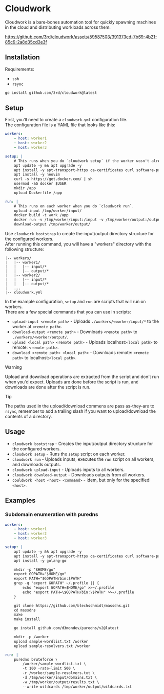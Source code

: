 # Cloudwork

Cloudwork is a bare-bones automation tool for quickly spawning machines in the cloud and distributing workloads across them.

https://github.com/3rd/cloudwork/assets/59587503/391373cd-7b69-4b21-85c9-2a8d35cd3e3f

## Installation

Requirements:

- `ssh`
- `rsync`

```bash
go install github.com/3rd/cloudwork@latest
```

## Setup

First, you'll need to create a `cloudwork.yml` configuration file.
\
The configuration file is a YAML file that looks like this:

```yaml
workers:
    - host: worker1
    - host: worker2
    - host: worker3

setup: |
    # This runs when you do `cloudwork setup` if the worker wasn't already setup or if the script changed.
    apt update -y && apt upgrade -y
    apt install -y apt-transport-https ca-certificates curl software-properties-common gcc clang make build-essential libssl-dev libffi-dev libpcap-dev
    apt install -y neovim
    curl -s https://get.docker.com/ | sh
    usermod -aG docker $USER
    mkdir /app
    upload Dockerfile /app

run: |
    # This runs on each worker when you do `cloudwork run`.
    upload-input /tmp/worker/input/
    docker build -t work /app
    docker run -v /tmp/worker/input:/input -v /tmp/worker/output:/output -it work
    download-output /tmp/worker/output/
```

Use `cloudwork bootstrap` to create the input/output directory structure for the configured workers.
\
After running this command, you will have a "workers" directory with the following structure:

```
|-- workers/
|   |-- worker1/
|   |   |-- input/*
|   |   |-- output/*
|   |-- worker2/
|   |   |-- input/*
|   |   |-- output/*
|   ...
|-- cloudwork.yml
```
In the example configuration, `setup` and `run` are scripts that will run on workers.
\
There are a few special commands that you can use in scripts:

- `upload-input <remote path>` - Uploads `./workers/<worker/input/*` to the worker at `<remote path>`.
- `download-output <remote path>` - Downloads `<remote path>` to `./workers/<worker/output/`.
- `upload <local path> <remote path>` - Uploads localhost:`<local path>` to remote: `<remote path>`.
- `download <remote path> <local path>` - Downloads remote: `<remote path>` to localhost:`<local path>`.

> [!WARNING]  
> Upload and download operations are extracted from the script and don't run when you'd expect.
> Uploads are done before the script is run, and downloads are done after the script is run.

> [!TIP]
> The paths used in the upload/download commens are pass as-they-are to `rsync`, remember to add a trailing slash if you want to upload/download the contents of a directory.

## Usage

- `cloudwork bootstrap` - Creates the input/output directory structure for the configured workers.
- `cloudwork setup` - Runs the `setup` script on each worker.
- `cloudwork run` - Uploads inputs, executes the `run` script on all workers, and downloads outputs.
- `cloudwork upload-input` - Uploads inputs to all workers.
- `cloudwork download-output` - Downloads outputs from all workers.
- `couldwork -host <host> <command>` - idem, but only for the specified `<host>`.

## Examples

### Subdomain enumeration with puredns

```yaml
workers:
    - host: worker1
    - host: worker2
    - host: worker3

setup: |
    apt update -y && apt upgrade -y
    apt install -y apt-transport-https ca-certificates curl software-properties-common gcc clang make build-essential libssl-dev libffi-dev libpcap-dev
    apt install -y golang-go

    mkdir -p "$HOME/go"
    export GOPATH="$HOME/go"
    export PATH="$GOPATH/bin:$PATH"
    grep -q "export GOPATH" ~/.profile || {
        echo "export GOPATH=$HOME/go" >>~/.profile
        echo "export PATH=\$GOPATH/bin:\$PATH" >>~/.profile
    }

    git clone https://github.com/blechschmidt/massdns.git
    cd massdns
    make
    make install

    go install github.com/d3mondev/puredns/v2@latest

    mkdir -p /worker
    upload sample-wordlist.txt /worker
    upload sample-resolvers.txt /worker

run: |
    puredns bruteforce \
        /worker/sample-wordlist.txt \
        -t 100 -rate-limit 500 \
        -r /worker/sample-resolvers.txt \
        -d /tmp/worker/input/domains.txt \
        -w /tmp/worker/output/results.txt \
        --write-wildcards /tmp/worker/output/wildcards.txt
```

